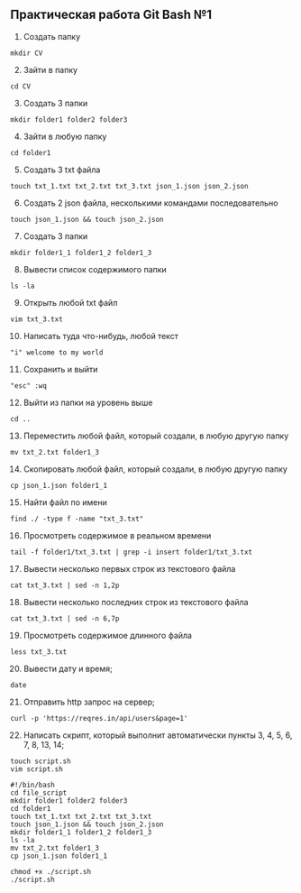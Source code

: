 ## Практическая работа Git Bash №1
1.	Создать папку
```
mkdir CV
```
2.	Зайти в папку
```
cd CV
```
3.	Создать 3 папки
```
mkdir folder1 folder2 folder3
```
4.	Зайти в любую папку
```
cd folder1
```
5.	Создать 3 txt файла
```
touch txt_1.txt txt_2.txt txt_3.txt json_1.json json_2.json
```
6.	Создать 2 json файла, несколькими командами последовательно
```
touch json_1.json && touch json_2.json
```
7.	Создать 3 папки
```
mkdir folder1_1 folder1_2 folder1_3
```
8.	Вывести список содержимого папки
```
ls -la
```
9.	Открыть любой txt файл
```
vim txt_3.txt
```
10.	Написать туда что-нибудь, любой текст
```
"i" welcome to my world
```
11.	Сохранить и выйти
```
"esc" :wq
```
12.	Выйти из папки на уровень выше
```
cd ..
```
13.	Переместить любой файл, который создали, в любую другую папку
```
mv txt_2.txt folder1_3
```
14.	Скопировать любой файл, который создали, в любую другую папку
```
cp json_1.json folder1_1
```
15.	Найти файл по имени
```
find ./ -type f -name "txt_3.txt"
```
16.	Просмотреть содержимое в реальном времени
```
tail -f folder1/txt_3.txt | grep -i insert folder1/txt_3.txt
```
17.	Вывести несколько первых строк из текстового файла
```
cat txt_3.txt | sed -n 1,2p
```
18.	Вывести несколько последних строк из текстового файла
```
cat txt_3.txt | sed -n 6,7p
```
19.	Просмотреть содержимое длинного файла
```
less txt_3.txt
```
20.	Вывести дату и время;
```
date
```
21.	Отправить http запрос на сервер;
```
curl -p 'https://reqres.in/api/users&page=1'
```
22.	Написать скрипт, который выполнит автоматически пункты 3, 4, 5, 6, 7, 8, 13, 14;
```
touch script.sh
vim script.sh

#!/bin/bash
cd file_script
mkdir folder1 folder2 folder3
cd folder1
touch txt_1.txt txt_2.txt txt_3.txt
touch json_1.json && touch json_2.json
mkdir folder1_1 folder1_2 folder1_3
ls -la
mv txt_2.txt folder1_3
cp json_1.json folder1_1

chmod +x ./script.sh
./script.sh
```
